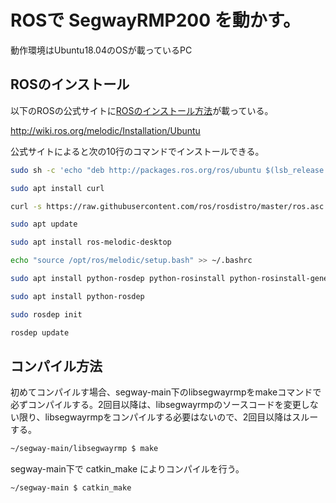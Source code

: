 # ROSで SegwayRMP200 を動かす。
動作環境はUbuntu18.04のOSが載っているPC
## ROSのインストール
以下のROSの公式サイトに[ROSのインストール方法](http://wiki.ros.org/melodic/Installation/Ubuntu)が載っている。

http://wiki.ros.org/melodic/Installation/Ubuntu

公式サイトによると次の10行のコマンドでインストールできる。

```bash
sudo sh -c 'echo "deb http://packages.ros.org/ros/ubuntu $(lsb_release -sc) main" > /etc/apt/sources.list.d/ros-latest.list'
```
```bash
sudo apt install curl
```
```bash
curl -s https://raw.githubusercontent.com/ros/rosdistro/master/ros.asc | sudo apt-key add -
```
```bash
sudo apt update
```
```bash
sudo apt install ros-melodic-desktop
```
```bash
echo "source /opt/ros/melodic/setup.bash" >> ~/.bashrc
```
```bash
sudo apt install python-rosdep python-rosinstall python-rosinstall-generator python-wstool build-essential
```
```bash
sudo apt install python-rosdep
```
```bash
sudo rosdep init
```
```bash
rosdep update
```
## コンパイル方法
初めてコンパイルす場合、segway-main下のlibsegwayrmpをmakeコマンドで必ずコンパイルする。2回目以降は、libsegwayrmpのソースコードを変更しない限り、libsegwayrmpをコンパイルする必要はないので、2回目以降はスルーする。
```bash
~/segway-main/libsegwayrmp $ make
```
segway-main下で catkin_make によりコンパイルを行う。
```bash
~/segway-main $ catkin_make
```
